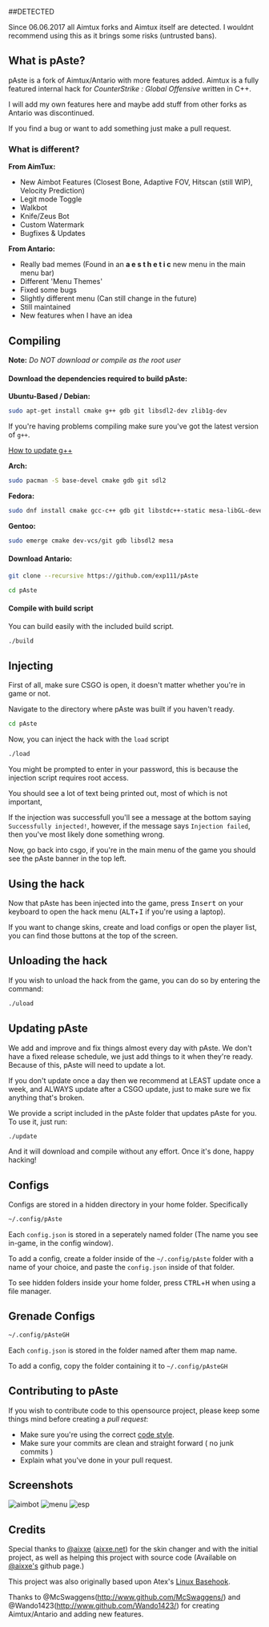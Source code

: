 ##DETECTED

Since 06.06.2017 all Aimtux forks and Aimtux itself are detected. I wouldnt recommend using this as it brings some risks (untrusted bans).

## What is pAste?

pAste is a fork of Aimtux/Antario with more features added. 
Aimtux is a fully featured internal hack for *CounterStrike : Global Offensive* written in C++.

I will add my own features here and maybe add stuff from other forks as Antario was discontinued.

If you find a bug or want to add something just make a pull request.

### What is different?
**From AimTux:**
- New Aimbot Features (Closest Bone, Adaptive FOV, Hitscan (still WIP), Velocity Prediction)
- Legit mode Toggle
- Walkbot
- Knife/Zeus Bot
- Custom Watermark
- Bugfixes & Updates

**From Antario:**
- Really bad memes (Found in an **a e s t h e t i c** new menu in the main menu bar)
- Different 'Menu Themes'
- Fixed some bugs
- Slightly different menu (Can still change in the future)
- Still maintained
- New features when I have an idea

## Compiling

**Note:** _Do NOT download or compile as the root user_

#### Download the dependencies required to build pAste:

__Ubuntu-Based / Debian:__
```bash
sudo apt-get install cmake g++ gdb git libsdl2-dev zlib1g-dev
```

If you're having problems compiling make sure you've got the latest version of `g++`.

[How to update g++](https://github.com/AimTuxOfficial/AimTux/wiki/Updating-your-compiler)


__Arch:__
```bash
sudo pacman -S base-devel cmake gdb git sdl2
```
__Fedora:__
```bash
sudo dnf install cmake gcc-c++ gdb git libstdc++-static mesa-libGL-devel SDL2-devel zlib-devel
```

__Gentoo:__
```bash
sudo emerge cmake dev-vcs/git gdb libsdl2 mesa
```


#### Download Antario:

```bash
git clone --recursive https://github.com/exp111/pAste
```

```bash
cd pAste
```


#### Compile with build script
 
You can build easily with the included build script.

```bash
./build
```

## Injecting

First of all, make sure CSGO is open, it doesn't matter whether you're in game or not.

Navigate to the directory where pAste was built if you haven't ready.

```bash
cd pAste
```

Now, you can inject the hack with the `load` script

```bash
./load
```

You might be prompted to enter in your password, this is because the injection script requires root access.

You should see a lot of text being printed out, most of which is not important,

If the injection was successfull you'll see a message at the bottom saying `Successfully injected!`, however, if the message says `Injection failed`, then you've most likely done something wrong.

Now, go back into csgo, if you're in the main menu of the game you should see the pAste banner in the top left.

## Using the hack

Now that pAste has been injected into the game, press <kbd>Insert</kbd> on your keyboard to open the hack menu (<kbd>ALT</kbd>+<kbd>I</kbd> if you're using a laptop).

If you want to change skins, create and load configs or open the player list, you can find those buttons at the top of the screen.

## Unloading the hack

If you wish to unload the hack from the game, you can do so by entering the command:

```bash
./uload
```

## Updating pAste

We add and improve and fix things almost every day with pAste. We don't have a fixed release schedule, we just add things to it when they're ready. Because of this, pAste will need to update a lot.

If you don't update once a day then we recommend at LEAST update once a week, and ALWAYS update after a CSGO update, just to make sure we fix anything that's broken.

We provide a script included in the pAste folder that updates pAste for you. To use it, just run:

```bash
./update
```

And it will download and compile without any effort. Once it's done, happy hacking!


## Configs

Configs are stored in a hidden directory in your home folder. Specifically 

```bash
~/.config/pAste
```

Each `config.json` is stored in a seperately named folder (The name you see in-game, in the config window). 

To add a config, create a folder inside of the `~/.config/pAste` folder with a name of your choice, and paste the `config.json` inside of that folder.

To see hidden folders inside your home folder, press <kbd>CTRL</kbd>+<kbd>H</kbd> when using a file manager.

## Grenade Configs

```bash
~/.config/pAsteGH
```

Each `config.json` is stored in the folder named after them map name.

To add a config, copy the folder containing it to `~/.config/pAsteGH`
## Contributing to pAste

If you wish to contribute code to this opensource project, please keep some things mind before creating a *pull request*:
 - Make sure you're using the correct [code style](https://github.com/AimTuxOfficial/AimTux/wiki/Code-Style).
 - Make sure your commits are clean and straight forward ( no junk commits )
 - Explain what you've done in your pull request.


## Screenshots

![aimbot](http://i.imgur.com/MLaD9z9.jpg)
![menu](http://i.imgur.com/hHMJ8nH.jpg)
![esp](http://i.imgur.com/rLxmdFk.jpg)

## Credits
Special thanks to [@aixxe](http://www.github.com/aixxe/) ([aixxe.net](http://www.aixxe.net)) for the skin changer and with the initial project, as well as helping this project with source code (Available on [@aixxe's](http://www.github.com/aixxe/) github page.)

This project was also originally based upon Atex's [Linux Basehook](http://unknowncheats.me/forum/counterstrike-global-offensive/181878-linux-basehook.html).

Thanks to @McSwaggens(http://www.github.com/McSwaggens/) and @Wando1423(http://www.github.com/Wando1423/) for creating Aimtux/Antario and adding new features.
